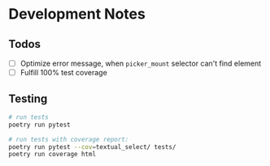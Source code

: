 # Development Notes

## Todos

* [ ] Optimize error message, when `picker_mount` selector can't find element
* [ ] Fulfill 100% test coverage

## Testing

```bash
# run tests
poetry run pytest

# run tests with coverage report:
poetry run pytest --cov=textual_select/ tests/
poetry run coverage html
```
